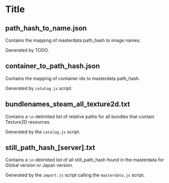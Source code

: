 # Title

## path_hash_to_name.json

Contains the mapping of masterdata path_hash to image names.

Generated by TODO.

## container_to_path_hash.json

Contains the mapping of container ids to masterdata path_hash.

Generated by `catalog.js` script.

## bundlenames_steam_all_texture2d.txt

Contains a `\n`-delimited list of relative paths for all bundles that contain Texture2D resources.

Generated by the `catalog.js` script.

## still_path_hash_[server].txt

Contains a `\n`-delimited list of all still_path_hash found in the masterdata for Global version or Japan version.

Generated by the `import.js` script calling the `masterdata.js` script.